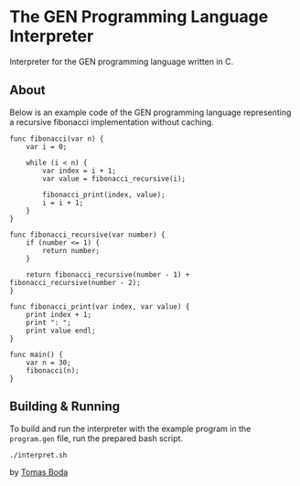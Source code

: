# The GEN Programming Language Interpreter
Interpreter for the GEN programming language written in C.

## About
Below is an example code of the GEN programming language representing a recursive fibonacci implementation without caching.
```
func fibonacci(var n) {
    var i = 0;

    while (i < n) {
        var index = i + 1;
        var value = fibonacci_recursive(i);

        fibonacci_print(index, value);
        i = i + 1;
    }
}

func fibonacci_recursive(var number) {
    if (number <= 1) {
        return number;
    }

    return fibonacci_recursive(number - 1) + fibonacci_recursive(number - 2);
}

func fibonacci_print(var index, var value) {
    print index + 1;
    print ": ";
    print value endl;
}

func main() {
    var n = 30;
    fibonacci(n);
}
```

## Building & Running
To build and run the interpreter with the example program in the `program.gen` file, run the prepared bash script.
```bash
./interpret.sh
```

by [Tomas Boda](https://github.com/TomasBoda)
